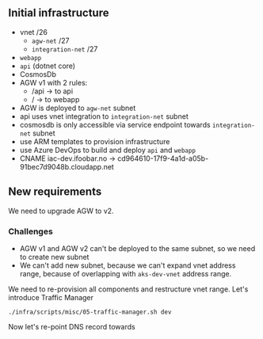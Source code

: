 

## Initial infrastructure
* vnet /26
    * `agw-net` /27
    * `integration-net` /27
* ``webapp``
* ``api`` (dotnet core)
* CosmosDb
* AGW v1 with 2 rules:
    * /api  -> to api
    * /     -> to webapp
* AGW is deployed to ``agw-net`` subnet
* api uses vnet integration to `integration-net` subnet
* cosmosdb is only accessible via service endpoint towards `integration-net` subnet
* use ARM templates to provision infrastructure
* use Azure DevOps to build and deploy ``api`` and ``webapp``
* CNAME iac-dev.ifoobar.no -> cd964610-17f9-4a1d-a05b-91bec7d9048b.cloudapp.net

## New requirements
We need to upgrade AGW to v2.
### Challenges
* AGW v1 and AGW v2 can't be deployed to the same subnet, so we need to create new subnet
* We can't add new subnet, because we can't expand vnet address range, because of overlapping with ``aks-dev-vnet`` address range.

We need to re-provision all components and restructure vnet range. 
Let's introduce Traffic Manager 
```
./infra/scripts/misc/05-traffic-manager.sh dev
```
Now let's re-point DNS record towards 